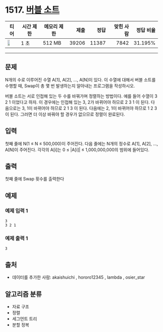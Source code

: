 # 1517. [버블 소트](https://www.acmicpc.net/problem/1517)

| 티어 | 시간 제한 | 메모리 제한 | 제출 | 정답 | 맞힌 사람 | 정답 비율 |
|---|---|---|---:|---:|---:|---:|
| <img src="https://static.solved.ac/tier_small/16.svg" width="50%" /> | 1 초 | 512 MB | 39206 | 11387 | 7842 | 31.195% |

---

## 문제

N개의 수로 이루어진 수열 A[1], A[2], …, A[N]이 있다. 이 수열에 대해서 버블 소트를 수행할 때, Swap이 총 몇 번 발생하는지 알아내는 프로그램을 작성하시오.

버블 소트는 서로 인접해 있는 두 수를 바꿔가며 정렬하는 방법이다. 예를 들어 수열이 3 2 1 이었다고 하자. 이 경우에는 인접해 있는 3, 2가 바뀌어야 하므로 2 3 1 이 된다. 다음으로는 3, 1이 바뀌어야 하므로 2 1 3 이 된다. 다음에는 2, 1이 바뀌어야 하므로 1 2 3 이 된다. 그러면 더 이상 바꿔야 할 경우가 없으므로 정렬이 완료된다.

## 입력

첫째 줄에 N(1 ≤ N ≤ 500,000)이 주어진다. 다음 줄에는 N개의 정수로 A[1], A[2], …, A[N]이 주어진다. 각각의 A[i]는 0 ≤ |A[i]| ≤ 1,000,000,000의 범위에 들어있다.

## 출력

첫째 줄에 Swap 횟수를 출력한다

## 예제

### 예제 입력 1

```
3
3 2 1
```

### 예제 출력 1

```
3
```

## 출처

- 데이터를 추가한 사람: akaishuichi , hororo12345 , lambda , osier_star

## 알고리즘 분류

- 자료 구조
- 정렬
- 세그먼트 트리
- 분할 정복

